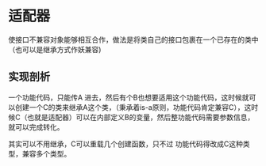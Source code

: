 # 适配器
使接口不兼容对象能够相互合作，做法是将类自己的接口包裹在一个已存在的类中（也可以是继承方式作妖兼容)

## 实现剖析

一个功能代码，只能传A 进去，然后有个B也想要适用这个功能代码，这时候就可以创建一个C的类来继承A这个类，（秉承着is-a原则，功能代码肯定兼容C），这时候C（也就是适配器）可以在内部定义B的变量，然后整功能代码需要参数信息，就可以完成转化。

其实可以不用继承，C可以重载几个创建函数，只不过 功能代码得改成C这种类型，兼容多个类型。